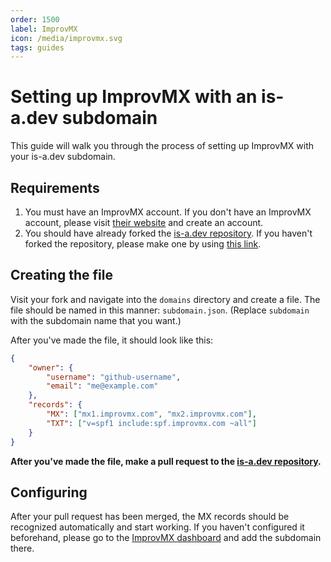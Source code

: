 ```yaml
---
order: 1500
label: ImprovMX
icon: /media/improvmx.svg
tags: guides
---
```


# Setting up ImprovMX with an is-a.dev subdomain

This guide will walk you through the process of setting up ImprovMX with your is-a.dev subdomain.

## Requirements

1. You must have an ImprovMX account. If you don't have an ImprovMX account, please visit [their website](https://improvmx.com) and create an account.
2. You should have already forked the [is-a.dev repository](https://github.com/is-a-dev/register). If you haven't forked the repository, please make one by using [this link](https://github.com/is-a-dev/register/fork).

## Creating the file

Visit your fork and navigate into the `domains` directory and create a file. The file should be named in this manner: `subdomain.json`. (Replace `subdomain` with the subdomain name that you want.)

After you've made the file, it should look like this:
```json
{
    "owner": {
        "username": "github-username",
        "email": "me@example.com"
    },
    "records": {
        "MX": ["mx1.improvmx.com", "mx2.improvmx.com"],
        "TXT": ["v=spf1 include:spf.improvmx.com ~all"]
    }
}
```

**After you've made the file, make a pull request to the [is-a.dev repository](https://github.com/is-a-dev/register).**

## Configuring

After your pull request has been merged, the MX records should be recognized automatically and start working. If you haven't configured it beforehand, please go to the [ImprovMX dashboard](https://app.improvmx.com/) and add the subdomain there.

